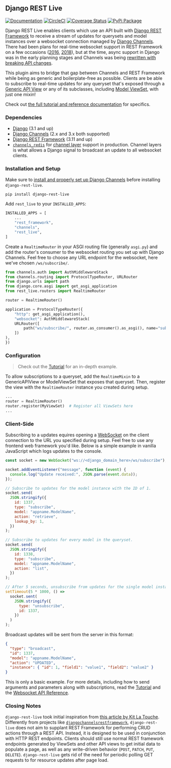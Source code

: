 ## Django REST Live

[![Documentation](https://readthedocs.org/projects/django-rest-live/badge/?version=latest)](https://django-rest-live.readthedocs.io/en/latest/?badge=latest)
[![CircleCI](https://circleci.com/gh/pennlabs/django-rest-live.svg?style=shield)](https://circleci.com/gh/pennlabs/django-rest-live)
[![Coverage Status](https://codecov.io/gh/pennlabs/django-rest-live/branch/master/graph/badge.svg)](https://codecov.io/gh/pennlabs/django-rest-live)
[![PyPi Package](https://img.shields.io/pypi/v/django-rest-live.svg)](https://pypi.org/project/django-rest-live/)

Django REST Live enables clients which use an API built with [Django REST Framework](https://github.com/encode/django-rest-framework) to receive a stream of updates for querysets and model instances over a websocket connection managed by [Django Channels](https://github.com/django/channels). There had been plans for real-time websocket support in REST Framework on a few occasions ([2016](https://www.django-rest-framework.org/community/mozilla-grant/#realtime-apis), [2018](https://groups.google.com/g/django-rest-framework/c/3-QNn3SYlZI/m/Gwx6rFr4BQAJ?pli=1)), but at the time, async support in Django was in the early planning stages and Channels was being [rewritten with breaking API changes](https://channels.readthedocs.io/en/2.x/one-to-two.html).

This plugin aims to bridge that gap between Channels and REST Framework while being as generic and boilerplate-free as possible. Clients are be able to subscribe to real-time updates for any queryset that's exposed through a [Generic API View](https://www.django-rest-framework.org/api-guide/generic-views/#genericapiview) or any of its subclasses, including [Model ViewSet](https://www.django-rest-framework.org/api-guide/viewsets/#modelviewset), with just one mixin!

Check out [the full tutorial and reference documentation](https://django-rest-live.readthedocs.io) for specifics.

### Dependencies

- [Django](https://github.com/django/django/) (3.1 and up)
- [Django Channels](https://github.com/django/channels) (2.x and 3.x both supported)
- [Django REST Framework](https://github.com/encode/django-rest-framework/) (3.11 and up)
- [`channels_redis`](https://github.com/django/channels_redis) for
  [channel layer](https://channels.readthedocs.io/en/latest/topics/channel_layers.html) support in production. Channel layers is what allows a Django signal to broadcast an update to all websocket clients.

### Installation and Setup

Make sure to [install and properly set up Django Channels](https://channels.readthedocs.io/en/latest/installation.html) before installing `django-rest-live`.

```
pip install django-rest-live
```

Add `rest_live` to your `INSTALLED_APPS`:

```python
INSTALLED_APPS = [
    ...
    "rest_framework",
    "channels",
    "rest_live",
]
```

Create a `RealtimeRouter` in your ASGI routing file (generally `asgi.py`) and add the router's consumer to the websocket routing you set up with Django Channels. Feel free to choose any URL endpoint for the websocket, here we've chosen `/ws/subscribe/`.

```python
from channels.auth import AuthMiddlewareStack
from channels.routing import ProtocolTypeRouter, URLRouter
from django.urls import path
from django.core.asgi import get_asgi_application
from rest_live.routers import RealtimeRouter

router = RealtimeRouter()

application = ProtocolTypeRouter({
    "http": get_asgi_application(),
    "websocket": AuthMiddlewareStack(
    URLRouter([
        path("ws/subscribe/", router.as_consumer().as_asgi(), name="subscriptions"),
    ])
),
})
```

### Configuration

> Check out the [Tutorial](https://django-rest-live.readthedocs.io/en/latest/usage/) for an in-depth example.

To allow subscriptions to a queryset, add the `RealtimeMixin` to a GenericAPIView or ModelViewSet that exposes that queryset. Then, register the view with the `RealtimeRouter` instance you created during setup.

```python
...
router = RealtimeRouter()
router.register(MyViewSet)  # Register all ViewSets here
...
```

### Client-Side

Subscribing to a updates equires opening a [WebSocket](https://developer.mozilla.org/en-US/docs/Web/API/WebSocket)
on the client connection to the URL you specified during setup. Feel free to use any frontend web framework you'd like. Below is a simple example in vanilla JavaScript which logs updates to the console.

```javascript
const socket = new WebSocket("ws://<django_domain_here>/ws/subscribe");

socket.addEventListener("message", function (event) {
  console.log("Update received:", JSON.parse(event.data));
});

// Subscribe to updates for the model instance with the ID of 1.
socket.send(
  JSON.stringify({
    id: 1337,
    type: "subscribe",
    model: "appname.ModelName",
    action: "retrieve",
    lookup_by: 1,
  })
);

// Subscribe to updates for every model in the queryset.
socket.send(
  JSON.stringify({
    id: 1338,
    type: "subscribe",
    model: "appname.ModelName",
    action: "list",
  })
);

// After 5 seconds, unsubscribe from updates for the single model instance with ID 1.
setTimeout(5 * 1000, () =>
  socket.sent(
    JSON.stringify({
      type: "unsubscribe",
      id: 1337,
    })
  )
);
```

Broadcast updates will be sent from the server in this format:

```json
{
  "type": "broadcast",
  "id": 1337,
  "model": "appname.ModelName",
  "action": "UPDATED",
  "instance": { "id": 1, "field1": "value1", "field2": "value2" }
}
```

This is only a basic example. For more details, including how to send arguments and parameters along with subscriptions, read the [Tutorial](https://django-rest-live.readthedocs.io/en/latest/usage/) and the [Websocket API Reference](https://django-rest-live.readthedocs.io/en/latest/api/).

### Closing Notes

`django-rest-live` took initial inspiration from [this article by Kit La Touche](https://www.oddbird.net/2018/12/12/channels-and-drf/).
Differently from projects like [`djangochannelsrestframework`](https://github.com/hishnash/djangochannelsrestframework),
`django-rest-live` does not aim to supplant REST Framework for performing CRUD actions through a REST API. Instead,
it is designed to be used in conjunction with HTTP REST endpoints. Clients should still use normal REST framework
endpoints generated by ViewSets and other API views to get initial data to populate a page, as well as any write-driven
behavior (`POST`, `PATCH`, `PUT`, `DELETE`). `django-rest-live` gets rid of the need for periodic polling GET
requests to for resource updates after page load.
